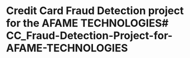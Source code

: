 # Credit Card Fraud Detection project for the AFAME TECHNOLOGIES# CC_Fraud-Detection-Project-for-AFAME-TECHNOLOGIES